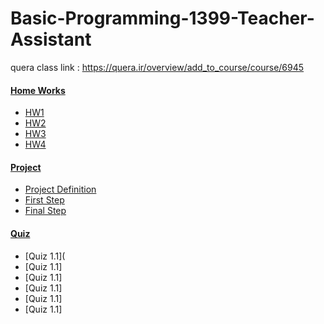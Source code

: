 # Basic-Programming-1399-Teacher-Assistant
quera class link : https://quera.ir/overview/add_to_course/course/6945

#### [Home Works](https://github.com/shafiee-ali/Basic-Programming-1399-Teacher-Assistant/tree/main/HomeWorks)
* [HW1](https://github.com/shafiee-ali/Basic-Programming-1399-Teacher-Assistant/blob/main/HomeWorks/HW%201.pdf)
* [HW2](https://github.com/shafiee-ali/Basic-Programming-1399-Teacher-Assistant/blob/main/HomeWorks/HW%202.pdf)
* [HW3](https://github.com/shafiee-ali/Basic-Programming-1399-Teacher-Assistant/blob/main/HomeWorks/HW3.pdf)
* [HW4](https://github.com/shafiee-ali/Basic-Programming-1399-Teacher-Assistant/blob/main/HomeWorks/HW4.pdf)



#### [Project](https://github.com/shafiee-ali/Basic-Programming-1399-Teacher-Assistant/tree/main/Project)
* [Project Definition](https://github.com/shafiee-ali/Basic-Programming-1399-Teacher-Assistant/blob/main/Project/ProjectDefinition.pdf)
* [First Step](https://github.com/shafiee-ali/Basic-Programming-1399-Teacher-Assistant/blob/main/Project/FirstStep.pdf)
* [Final Step](https://github.com/shafiee-ali/Basic-Programming-1399-Teacher-Assistant/blob/main/Project/SecondStep.pdf)


#### [Quiz](https://github.com/shafiee-ali/Basic-Programming-1399-Teacher-Assistant/tree/main/Quiz)
* [Quiz 1.1](
* [Quiz 1.1]
* [Quiz 1.1]
* [Quiz 1.1]
* [Quiz 1.1]
* [Quiz 1.1]
